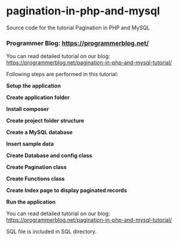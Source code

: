 # pagination-in-php-and-mysql
Source code for the tutorial Pagination in PHP and MySQL

### Programmer Blog: https://programmerblog.net/

You can read detailed tutorial on our blog: https://programmerblog.net/pagination-in-php-and-mysql-tutorial/

Following steps are performed in this tutorial:

   **Setup the application**
   
   **Create application folder**
   
   **Install composer**
   
   **Create project folder structure**
   
   **Create a MySQL database**
   
   **Insert sample data**
   
   **Create Database and config class**
   
   **Create Pagination class**
   
   **Create Functions class**
   
   **Create Index page to display paginated records**
   
   **Run the application**
   
  
 You can read detailed tutorial on our blog: https://programmerblog.net/pagination-in-php-and-mysql-tutorial/

SQL file is included in SQL directory.
